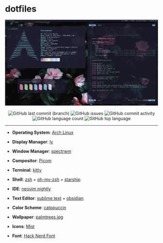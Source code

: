 # dotfiles
![showcase](./assets/neofetch.png)

<p align="center">
  <img alt="GitHub last commit (branch)" src="https://img.shields.io/github/last-commit/codelarosa/dotfiles/master?style=plastic">
  <img alt="GitHub issues" src="https://img.shields.io/github/issues/codelarosa/dotfiles?style=plastic">
  <img alt="GitHub commit activity" src="https://img.shields.io/github/commit-activity/y/codelarosa/dotfiles?style=plastic">
  <img alt="GitHub language count" src="https://img.shields.io/github/languages/count/codelarosa/dotfiles?style=plastic">
  <img alt="GitHub top language" src="https://img.shields.io/github/languages/top/codelarosa/dotfiles?style=plastic">
</p>

---

* **Operating System**: [Arch Linux](https://archlinux.org)
* **Display Manager**: [ly](https://github.com/fairyglade/ly)
* **Window Manager**: [spectrwm](https://github.com/conformal/spectrwm)
* **Compositor**: [Picom](https://github.com/yshui/picom)
* **Terminal**: [kitty](https://github.com/kovidgoyal/kitty)
* **Shell**: [zsh](https://www.zsh.org) + [oh-my-zsh](https://ohmyz.sh) + [starship](https://starship.rs)
* **IDE**: [neovim nightly](https://github.com/neovim/neovim/releases)
* **Text Editor**: [sublime text](https://www.sublimetext.com) + [obsidian](https://obsidian.md)
* **Color Scheme**: [catppuccin](https://github.com/catppuccin/catppuccin)

* **Wallpaper**: [palmtrees.jpg](./assets/wallpapers/palmtrees.jpg)
* **Icons**: [Mist](./assets/icons)
* **Font**: [Hack Nerd Font](https://www.programmingfonts.org/#hack)
